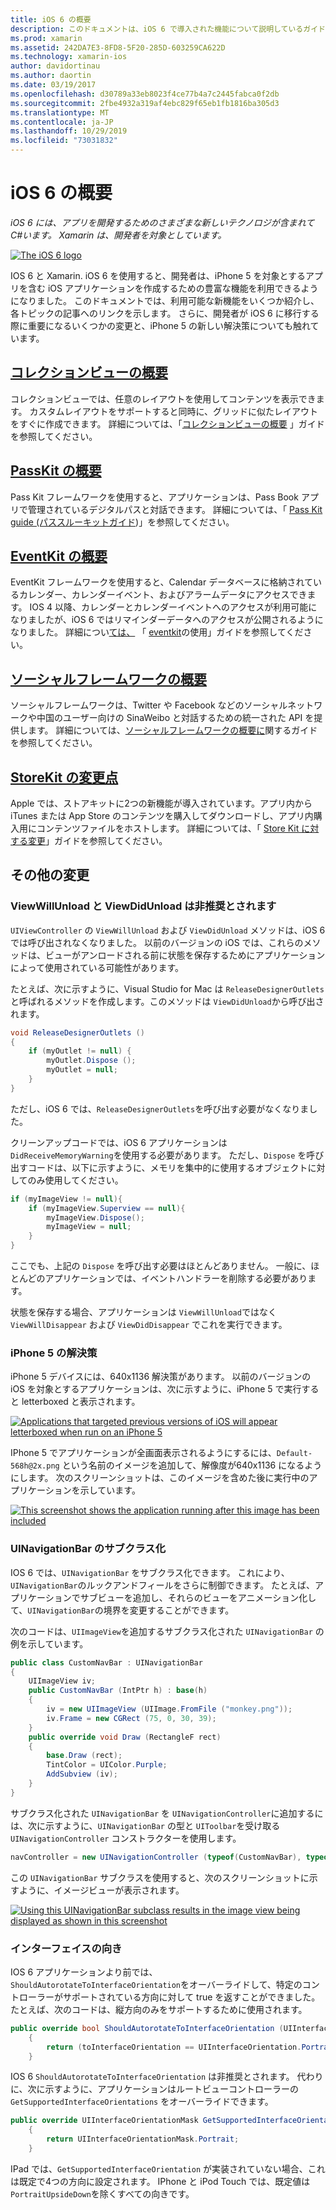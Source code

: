 ```yaml
---
title: iOS 6 の概要
description: このドキュメントは、iOS 6 で導入された機能について説明しているガイドにリンクしています。 コレクションビュー、Pass Kit、ソーシャルフレームワーク、および StoreKit の変更についてすべて説明します。
ms.prod: xamarin
ms.assetid: 242DA7E3-8FD8-5F20-285D-603259CA622D
ms.technology: xamarin-ios
author: davidortinau
ms.author: daortin
ms.date: 03/19/2017
ms.openlocfilehash: d30789a33eb8023f4ce77b4a7c2445fabca0f2db
ms.sourcegitcommit: 2fbe4932a319af4ebc829f65eb1fb1816ba305d3
ms.translationtype: MT
ms.contentlocale: ja-JP
ms.lasthandoff: 10/29/2019
ms.locfileid: "73031832"
---
```

# <a name="introduction-to-ios-6"></a>iOS 6 の概要

_iOS 6 には、アプリを開発するためのさまざまな新しいテクノロジが含まれてC#います。 Xamarin は、開発者を対象としています。_

[![](images/ios6-large.jpg "The iOS 6 logo")](images/ios6-large.jpg#lightbox)

IOS 6 と Xamarin. iOS 6 を使用すると、開発者は、iPhone 5 を対象とするアプリを含む iOS アプリケーションを作成するための豊富な機能を利用できるようになりました。
このドキュメントでは、利用可能な新機能をいくつか紹介し、各トピックの記事へのリンクを示します。 さらに、開発者が iOS 6 に移行する際に重要になるいくつかの変更と、iPhone 5 の新しい解決策についても触れています。

## <a name="introduction-to-collection-viewsiosuser-interfacecontrolsuicollectionviewmd"></a>[コレクションビューの概要](~/ios/user-interface/controls/uicollectionview.md)

コレクションビューでは、任意のレイアウトを使用してコンテンツを表示できます。 カスタムレイアウトをサポートすると同時に、グリッドに似たレイアウトをすぐに作成できます。 詳細については、「[コレクションビューの概要](~/ios/user-interface/controls/uicollectionview.md) [](~/ios/user-interface/controls/uicollectionview.md)」ガイドを参照してください。

## <a name="introduction-to-passkitiosplatformpasskitmd"></a>[PassKit の概要](~/ios/platform/passkit.md)

Pass Kit フレームワークを使用すると、アプリケーションは、Pass Book アプリで管理されているデジタルパスと対話できます。 詳細については、「 [Pass Kit guide (パススルーキットガイド](~/ios/platform/passkit.md))」を参照してください。

## <a name="introduction-to-eventkitiosplatformeventkitmd"></a>[EventKit の概要](~/ios/platform/eventkit.md)

EventKit フレームワークを使用すると、Calendar データベースに格納されているカレンダー、カレンダーイベント、およびアラームデータにアクセスできます。 IOS 4 以降、カレンダーとカレンダーイベントへのアクセスが利用可能になりましたが、iOS 6 ではリマインダーデータへのアクセスが公開されるようになりました。 詳細につい[ては、](~/ios/platform/eventkit.md) 「 [eventkit](~/ios/platform/eventkit.md)の使用」ガイドを参照してください。

## <a name="introduction-to-the-social-frameworkiosplatformsocial-frameworkmd"></a>[ソーシャルフレームワークの概要](~/ios/platform/social-framework.md)

ソーシャルフレームワークは、Twitter や Facebook などのソーシャルネットワークや中国のユーザー向けの SinaWeibo と対話するための統一された API を提供します。 詳細については、[ソーシャルフレームワークの概要に](~/ios/platform/social-framework.md)関するガイドを参照してください。

## <a name="changes-to-storekitchanges-to-storekitmd"></a>[StoreKit の変更点](changes-to-storekit.md)

Apple では、ストアキットに2つの新機能が導入されています。アプリ内から iTunes または App Store のコンテンツを購入してダウンロードし、アプリ内購入用にコンテンツファイルをホストします。 詳細については、「 [Store Kit に対する変更](changes-to-storekit.md)」ガイドを参照してください。

## <a name="other-changes"></a>その他の変更

### <a name="viewwillunload-and-viewdidunload-deprecated"></a>ViewWillUnload と ViewDidUnload は非推奨とされます

`UIViewController` の `ViewWillUnload` および `ViewDidUnload` メソッドは、iOS 6 では呼び出されなくなりました。 以前のバージョンの iOS では、これらのメソッドは、ビューがアンロードされる前に状態を保存するためにアプリケーションによって使用されている可能性があります。

たとえば、次に示すように、Visual Studio for Mac は `ReleaseDesignerOutlets`と呼ばれるメソッドを作成します。このメソッドは `ViewDidUnload`から呼び出されます。

```csharp
void ReleaseDesignerOutlets ()
{
    if (myOutlet != null) {
        myOutlet.Dispose ();
        myOutlet = null;
    }
}
```

ただし、iOS 6 では、`ReleaseDesignerOutlets`を呼び出す必要がなくなりました。   

クリーンアップコードでは、iOS 6 アプリケーションは `DidReceiveMemoryWarning`を使用する必要があります。 ただし、`Dispose` を呼び出すコードは、以下に示すように、メモリを集中的に使用するオブジェクトに対してのみ使用してください。

```csharp
if (myImageView != null){
    if (myImageView.Superview == null){
        myImageView.Dispose();
        myImageView = null;
    }
}
```

ここでも、上記の `Dispose` を呼び出す必要はほとんどありません。 一般に、ほとんどのアプリケーションでは、イベントハンドラーを削除する必要があります。

状態を保存する場合、アプリケーションは `ViewWillUnload`ではなく `ViewWillDisappear` および `ViewDidDisappear` でこれを実行できます。

### <a name="iphone-5-resolution"></a>iPhone 5 の解決策

iPhone 5 デバイスには、640x1136 解決策があります。 以前のバージョンの iOS を対象とするアプリケーションは、次に示すように、iPhone 5 で実行すると letterboxed と表示されます。

 [![](images/01-letterboxed.png "Applications that targeted previous versions of iOS will appear letterboxed when run on an iPhone 5")](images/01-letterboxed.png#lightbox)

IPhone 5 でアプリケーションが全画面表示されるようにするには、`Default-568h@2x.png` という名前のイメージを追加して、解像度が640x1136 になるようにします。 次のスクリーンショットは、このイメージを含めた後に実行中のアプリケーションを示しています。

 [![](images/02-fullscreen.png "This screenshot shows the application running after this image has been included")](images/02-fullscreen.png#lightbox)

### <a name="subclassing-uinavigationbar"></a>UINavigationBar のサブクラス化

IOS 6 では、`UINavigationBar` をサブクラス化できます。 これにより、`UINavigationBar`のルックアンドフィールをさらに制御できます。 たとえば、アプリケーションでサブビューを追加し、それらのビューをアニメーション化して、`UINavigationBar`の境界を変更することができます。

次のコードは、`UIImageView`を追加するサブクラス化された `UINavigationBar` の例を示しています。

```csharp
public class CustomNavBar : UINavigationBar
{
    UIImageView iv;
    public CustomNavBar (IntPtr h) : base(h)
    {
        iv = new UIImageView (UIImage.FromFile ("monkey.png"));
        iv.Frame = new CGRect (75, 0, 30, 39);
    }
    public override void Draw (RectangleF rect)
    {
        base.Draw (rect);
        TintColor = UIColor.Purple;
        AddSubview (iv);
    }
}
```

サブクラス化された `UINavigationBar` を `UINavigationController`に追加するには、次に示すように、`UINavigationBar` の型と `UIToolbar`を受け取る `UINavigationController` コンストラクターを使用します。

```csharp
navController = new UINavigationController (typeof(CustomNavBar), typeof(UIToolbar));
```

この `UINavigationBar` サブクラスを使用すると、次のスクリーンショットに示すように、イメージビューが表示されます。

 [![](images/03-navbar.png "Using this UINavigationBar subclass results in the image view being displayed as shown in this screenshot")](images/03-navbar.png#lightbox)

### <a name="interface-orientation"></a>インターフェイスの向き

IOS 6 アプリケーションより前では、`ShouldAutorotateToInterfaceOrientation`をオーバーライドして、特定のコントローラーがサポートされている方向に対して true を返すことができました。 たとえば、次のコードは、縦方向のみをサポートするために使用されます。

```csharp
public override bool ShouldAutorotateToInterfaceOrientation (UIInterfaceOrientation toInterfaceOrientation)
    {
        return (toInterfaceOrientation == UIInterfaceOrientation.Portrait);
    }
```

IOS 6 `ShouldAutorotateToInterfaceOrientation` は非推奨とされます。
代わりに、次に示すように、アプリケーションはルートビューコントローラーの `GetSupportedInterfaceOrientations` をオーバーライドできます。

```csharp
public override UIInterfaceOrientationMask GetSupportedInterfaceOrientations ()
    {
        return UIInterfaceOrientationMask.Portrait;
    }
```

IPad では、`GetSupportedInterfaceOrientation` が実装されていない場合、これは既定で4つの方向に設定されます。 IPhone と iPod Touch では、既定値は `PortraitUpsideDown`を除くすべての向きです。
